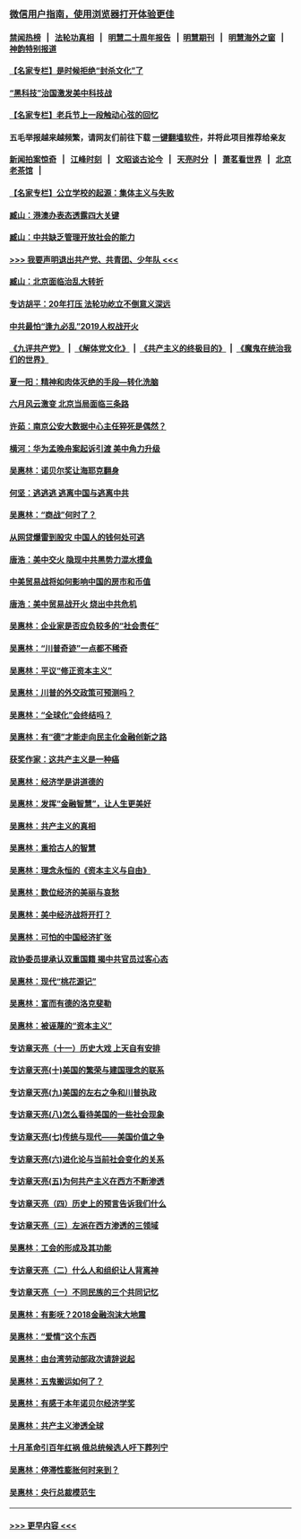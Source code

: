 ### [微信用户指南，使用浏览器打开体验更佳](https://github.com/gfw-breaker/banned-news1/blob/master/indexes/wechat-guide.md?t=0)
#### [禁闻热榜](热点新闻.md?t=0)  &nbsp;&nbsp;|&nbsp;&nbsp; [法轮功真相](https://github.com/gfw-breaker/truth/blob/master/README.md?t=0) &nbsp;&nbsp;|&nbsp;&nbsp; [明慧二十周年报告](https://github.com/gfw-breaker/mh-reports/blob/master/README.md?t=0) &nbsp;&nbsp;|&nbsp;&nbsp;[明慧期刊](https://github.com/gfw-breaker/mh-qikan) &nbsp;&nbsp;|&nbsp;&nbsp; [明慧海外之窗](https://github.com/gfw-breaker/mh-news/blob/master/README.md?t=0) &nbsp;&nbsp;|&nbsp;&nbsp; [神韵特别报道](https://github.com/gfw-breaker/mh-news/blob/master/shenyun.md?t=0)
#### [【名家专栏】是时候拒绝“封杀文化”了](../pages/nsc423/n11814093.md?t=02160722) 
#### [“黑科技”治国激发美中科技战](../pages/nsc423/n11638056.md?t=02160722) 
#### [【名家专栏】老兵节上一段触动心弦的回忆](../pages/nsc423/n11646016.md?t=02160722) 
#### 五毛举报越来越频繁，请网友们前往下载 [一键翻墙软件](https://github.com/gfw-breaker/ssr-accounts)，并将此项目推荐给亲友
#### [新闻拍案惊奇](https://github.com/gfw-breaker/banned-news1/blob/master/pages/link4.md) &nbsp;&nbsp;|&nbsp;&nbsp; [江峰时刻](https://github.com/gfw-breaker/banned-news1/blob/master/pages/link4.md) &nbsp;&nbsp;|&nbsp;&nbsp; [文昭谈古论今](https://github.com/gfw-breaker/banned-news1/blob/master/pages/link4.md) &nbsp;&nbsp;|&nbsp;&nbsp; [天亮时分](https://github.com/gfw-breaker/banned-news1/blob/master/pages/link4.md) &nbsp;&nbsp;|&nbsp;&nbsp; [萧茗看世界](https://github.com/gfw-breaker/banned-news1/blob/master/pages/link4.md) &nbsp;&nbsp;|&nbsp;&nbsp; [北京老茶馆](https://github.com/gfw-breaker/banned-news1/blob/master/pages/link4.md) &nbsp;&nbsp;|&nbsp;&nbsp; 
#### [【名家专栏】公立学校的起源：集体主义与失败](../pages/nsc423/n11601833.md?t=02160722) 
#### [臧山：港澳办表态透露四大关键](../pages/nsc423/n11421628.md?t=02160722) 
#### [臧山：中共缺乏管理开放社会的能力](../pages/nsc423/n11407457.md?t=02160722) 
#### [>>> 我要声明退出共产党、共青团、少年队 <<<](https://github.com/begood0513/goodnews/blob/master/quit/letter.md) 
#### [臧山：北京面临治乱大转折](../pages/nsc423/n11406895.md?t=02160722) 
#### [专访胡平：20年打压 法轮功屹立不倒意义深远](../pages/nsc423/n11398800.md?t=02160722) 
#### [中共最怕“逢九必乱”2019人权战开火](../pages/nsc423/n11385248.md?t=02160722) 
#### [《九评共产党》](https://github.com/begood0513/9ping.md/blob/master/README.md) &nbsp;|&nbsp; [《解体党文化》](../../../../jtdwh.md/blob/master/README.md)  &nbsp;|&nbsp; [《共产主义的终极目的》](../../../../gczydzjmd.md/blob/master/README.md) &nbsp;|&nbsp; [《魔鬼在统治我们的世界》](../../../../mgztzwmdsj.md/blob/master/README.md) 
#### [夏一阳：精神和肉体灭绝的手段—转化洗脑](../pages/nsc423/n11368250.md?t=02160722) 
#### [六月风云激变 北京当局面临三条路](../pages/nsc423/n11313668.md?t=02160722) 
#### [许茹：南京公安大数据中心主任猝死是偶然？](../pages/nsc423/n11064744.md?t=02160722) 
#### [横河：华为孟晚舟案起诉引渡 美中角力升级](../pages/nsc423/n11027230.md?t=02160722) 
#### [吴惠林：诺贝尔奖让海耶克翻身](../pages/nsc423/n10890049.md?t=02160722) 
#### [何坚：逃逃逃 逃离中国与逃离中共](../pages/nsc423/n10592891.md?t=02160722) 
#### [吴惠林：“商战”何时了？](../pages/nsc423/n10573558.md?t=02160722) 
#### [从网贷爆雷到股灾 中国人的钱何处可逃](../pages/nsc423/n10572800.md?t=02160722) 
#### [唐浩：美中交火 隐现中共黑势力混水摸鱼](../pages/nsc423/n10544040.md?t=02160722) 
#### [中美贸易战将如何影响中国的房市和币值](../pages/nsc423/n10543697.md?t=02160722) 
#### [唐浩：美中贸易战开火 烧出中共危机](../pages/nsc423/n10540126.md?t=02160722) 
#### [吴惠林：企业家是否应负较多的“社会责任”](../pages/nsc423/n10535022.md?t=02160722) 
#### [吴惠林：“川普奇迹”一点都不稀奇](../pages/nsc423/n10512808.md?t=02160722) 
#### [吴惠林：平议“修正资本主义”](../pages/nsc423/n10495724.md?t=02160722) 
#### [吴惠林：川普的外交政策可预测吗？](../pages/nsc423/n10462387.md?t=02160722) 
#### [吴惠林：“全球化”会终结吗？](../pages/nsc423/n10452838.md?t=02160722) 
#### [吴惠林：有“德”才能走向民主化金融创新之路](../pages/nsc423/n10432292.md?t=02160722) 
#### [获奖作家：这共产主义是一种癌](../pages/nsc423/n10431541.md?t=02160722) 
#### [吴惠林：经济学是讲道德的](../pages/nsc423/n10398014.md?t=02160722) 
#### [吴惠林：发挥“金融智慧”，让人生更美好](../pages/nsc423/n10375019.md?t=02160722) 
#### [吴惠林：共产主义的真相](../pages/nsc423/n10351394.md?t=02160722) 
#### [吴惠林：重拾古人的智慧](../pages/nsc423/n10337691.md?t=02160722) 
#### [吴惠林：理念永恒的《资本主义与自由》](../pages/nsc423/n10316274.md?t=02160722) 
#### [吴惠林：数位经济的美丽与哀愁](../pages/nsc423/n10292946.md?t=02160722) 
#### [吴惠林：美中经济战将开打？](../pages/nsc423/n10258825.md?t=02160722) 
#### [吴惠林：可怕的中国经济扩张](../pages/nsc423/n10219147.md?t=02160722) 
#### [政协委员提承认双重国籍 揭中共官员过客心态](../pages/nsc423/n10208809.md?t=02160722) 
#### [吴惠林：现代“桃花源记”](../pages/nsc423/n10185234.md?t=02160722) 
#### [吴惠林：富而有德的洛克斐勒](../pages/nsc423/n10142264.md?t=02160722) 
#### [吴惠林：被诬蔑的“资本主义”](../pages/nsc423/n10124816.md?t=02160722) 
#### [专访章天亮（十一）历史大戏 上天自有安排](../pages/nsc423/n10094905.md?t=02160722) 
#### [专访章天亮(十)美国的繁荣与建国理念的联系](../pages/nsc423/n10094899.md?t=02160722) 
#### [专访章天亮(九)美国的左右之争和川普执政](../pages/nsc423/n10094889.md?t=02160722) 
#### [专访章天亮(八)怎么看待美国的一些社会现象](../pages/nsc423/n10094857.md?t=02160722) 
#### [专访章天亮(七)传统与现代——美国价值之争](../pages/nsc423/n10093140.md?t=02160722) 
#### [专访章天亮(六)进化论与当前社会变化的关系](../pages/nsc423/n10092036.md?t=02160722) 
#### [专访章天亮(五)为何共产主义在西方不断渗透](../pages/nsc423/n10083620.md?t=02160722) 
#### [专访章天亮（四）历史上的预言告诉我们什么](../pages/nsc423/n10083606.md?t=02160722) 
#### [专访章天亮（三）左派在西方渗透的三领域](../pages/nsc423/n10081115.md?t=02160722) 
#### [吴惠林：工会的形成及其功能](../pages/nsc423/n10080633.md?t=02160722) 
#### [专访章天亮（二）什么人和组织让人背离神](../pages/nsc423/n10076637.md?t=02160722) 
#### [专访章天亮（一）不同民族的三个共同记忆](../pages/nsc423/n10074188.md?t=02160722) 
#### [吴惠林：有影呒？2018金融泡沫大地震](../pages/nsc423/n10040534.md?t=02160722) 
#### [吴惠林：“爱情”这个东西](../pages/nsc423/n10019423.md?t=02160722) 
#### [吴惠林：由台湾劳动部政次请辞说起](../pages/nsc423/n9979679.md?t=02160722) 
#### [吴惠林：五鬼搬运如何了？](../pages/nsc423/n9925338.md?t=02160722) 
#### [吴惠林：有感于本年诺贝尔经济学奖](../pages/nsc423/n9871883.md?t=02160722) 
#### [吴惠林：共产主义渗透全球](../pages/nsc423/n9812748.md?t=02160722) 
#### [十月革命引百年红祸 俄总统候选人吁下葬列宁](../pages/nsc423/n9810182.md?t=02160722) 
#### [吴惠林：停滞性膨胀何时来到？](../pages/nsc423/n9764136.md?t=02160722) 
#### [吴惠林：央行总裁模范生](../pages/nsc423/n9728134.md?t=02160722) 

----
#### [ >>> 更早内容 <<< ](../indexes/nsc423-earlier.md)
